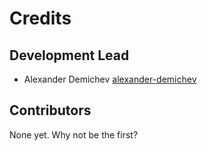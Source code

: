 # Credits

## Development Lead

- Alexander Demichev [alexander-demichev](https://github.com/alexander-demichev)

## Contributors

None yet. Why not be the first?